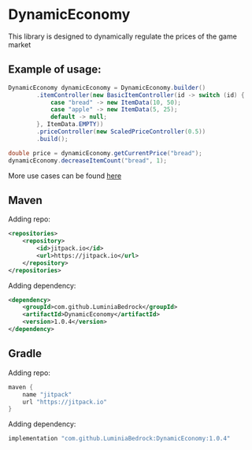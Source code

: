 # DynamicEconomy

This library is designed to dynamically regulate the prices of the game market

## Example of usage:
```java
DynamicEconomy dynamicEconomy = DynamicEconomy.builder()
        .itemController(new BasicItemController(id -> switch (id) {
            case "bread" -> new ItemData(10, 50);
            case "apple" -> new ItemData(5, 25);
            default -> null;
        }, ItemData.EMPTY))
        .priceController(new ScaledPriceController(0.5))
        .build();

double price = dynamicEconomy.getCurrentPrice("bread");
dynamicEconomy.decreaseItemCount("bread", 1);
```

More use cases can be found [here](docs/examples)

## Maven
Adding repo:
```xml
<repositories>
    <repository>
        <id>jitpack.io</id>
        <url>https://jitpack.io</url>
    </repository>
</repositories>
```

Adding dependency:
```xml
<dependency>
    <groupId>com.github.LuminiaBedrock</groupId>
    <artifactId>DynamicEconomy</artifactId>
    <version>1.0.4</version>
</dependency>
```

## Gradle
Adding repo:
```groovy
maven {
    name "jitpack"
    url "https://jitpack.io"
}
```

Adding dependency:
```groovy
implementation "com.github.LuminiaBedrock:DynamicEconomy:1.0.4"
```
